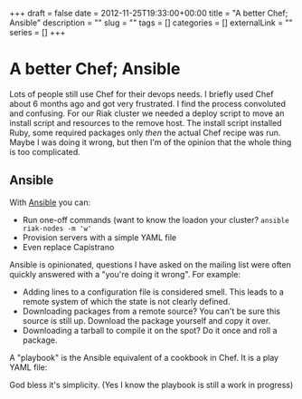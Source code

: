 +++ 
draft = false
date = 2012-11-25T19:33:00+00:00
title = "A better Chef; Ansible"
description = ""
slug = "" 
tags = []
categories = []
externalLink = ""
series = []
+++

A better Chef; Ansible
======================

Lots of people still use Chef for their devops needs. I briefly used
Chef about 6 months ago and got very frustrated. I find the process
convoluted and confusing. For our Riak cluster we needed a deploy script
to move an install script and resources to the remove host. The install
script installed Ruby, some required packages only *then* the actual
Chef recipe was run. Maybe I was doing it wrong, but then I'm of the
opinion that the whole thing is too complicated.

Ansible
-------

With [Ansible](http://ansible.cc) you can:

-   Run one-off commands (want to know the loadon your cluster?
    `ansible riak-nodes -m 'w'`
-   Provision servers with a simple YAML file
-   Even replace Capistrano

Ansible is opinionated, questions I have asked on the mailing list were
often quickly answered with a "you're doing it wrong". For example:

-   Adding lines to a configuration file is considered smell. This leads
    to a remote system of which the state is not clearly defined.
-   Downloading packages from a remote source? You can't be sure this
    source is still up. Download the package yourself and copy it over.
-   Downloading a tarball to compile it on the spot? Do it once and roll
    a package.

A "playbook" is the Ansible equivalent of a cookbook in Chef. It is a
play YAML file:

God bless it's simplicity. (Yes I know the playbook is still a work in
progress)


